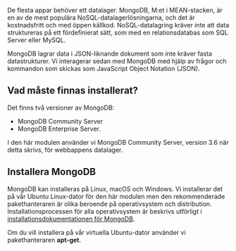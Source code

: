 De flesta appar behöver ett datalager. MongoDB, M:et i MEAN-stacken, är en av de mest populära NoSQL-datalagerlösningarna, och det är kostnadsfritt och med öppen källkod. NoSQL-datalagring kräver inte att data struktureras på ett fördefinierat sätt, som med en relationsdatabas som SQL Server eller MySQL.

MongoDB lagrar data i JSON-liknande dokument som inte kräver fasta datastrukturer. Vi interagerar sedan med MongoDB med hjälp av frågor och kommandon som skickas som JavaScript Object Notation (JSON).

## <a name="what-must-be-installed"></a>Vad måste finnas installerat?

Det finns två versioner av MongoDB:

- MongoDB Community Server
- MongoDB Enterprise Server.

I den här modulen använder vi MongoDB Community Server, version 3.6 när detta skrivs, för webbappens datalager.

## <a name="how-to-install-mongodb"></a>Installera MongoDB

MongoDB kan installeras på Linux, macOS och Windows. Vi installerar det på vår Ubuntu Linux-dator för den här modulen men den rekommenderade pakethanteraren är olika beroende på operativsystem och distribution. Installationsprocessen för alla operativsystem är beskrivs utförligt i [installationsdokumentationen för MongoDB](https://docs.mongodb.com/manual/administration/install-community/).

Om du vill installera på vår virtuella Ubuntu-dator använder vi pakethanteraren **apt-get**.
